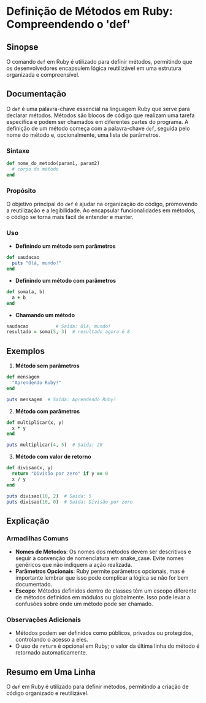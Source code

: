 <!--
Meta Description: # Definição de Métodos em Ruby: Compreendendo o 'def' ## Sinopse O comando `def` em Ruby é utilizado para definir métodos, permitindo que os desenvolv...
Meta Keywords: ruby, def, métodos, método, parâmetros
-->

# Definição de Métodos em Ruby: Compreendendo o 'def'

## Sinopse
O comando `def` em Ruby é utilizado para definir métodos, permitindo que os desenvolvedores encapsulem lógica reutilizável em uma estrutura organizada e compreensível.

## Documentação
O `def` é uma palavra-chave essencial na linguagem Ruby que serve para declarar métodos. Métodos são blocos de código que realizam uma tarefa específica e podem ser chamados em diferentes partes do programa. A definição de um método começa com a palavra-chave `def`, seguida pelo nome do método e, opcionalmente, uma lista de parâmetros.

### Sintaxe
```ruby
def nome_do_metodo(param1, param2)
  # corpo do método
end
```

### Propósito
O objetivo principal do `def` é ajudar na organização do código, promovendo a reutilização e a legibilidade. Ao encapsular funcionalidades em métodos, o código se torna mais fácil de entender e manter.

### Uso
- **Definindo um método sem parâmetros**
```ruby
def saudacao
  puts "Olá, mundo!"
end
```

- **Definindo um método com parâmetros**
```ruby
def soma(a, b)
  a + b
end
```

- **Chamando um método**
```ruby
saudacao          # Saída: Olá, mundo!
resultado = soma(5, 3)  # resultado agora é 8
```

## Exemplos
1. **Método sem parâmetros**
```ruby
def mensagem
  "Aprendendo Ruby!"
end

puts mensagem  # Saída: Aprendendo Ruby!
```

2. **Método com parâmetros**
```ruby
def multiplicar(x, y)
  x * y
end

puts multiplicar(4, 5)  # Saída: 20
```

3. **Método com valor de retorno**
```ruby
def divisao(x, y)
  return "Divisão por zero" if y == 0
  x / y
end

puts divisao(10, 2)  # Saída: 5
puts divisao(10, 0)  # Saída: Divisão por zero
```

## Explicação
### Armadilhas Comuns
- **Nomes de Métodos**: Os nomes dos métodos devem ser descritivos e seguir a convenção de nomenclatura em snake_case. Evite nomes genéricos que não indiquem a ação realizada.
- **Parâmetros Opcionais**: Ruby permite parâmetros opcionais, mas é importante lembrar que isso pode complicar a lógica se não for bem documentado.
- **Escopo**: Métodos definidos dentro de classes têm um escopo diferente de métodos definidos em módulos ou globalmente. Isso pode levar a confusões sobre onde um método pode ser chamado.

### Observações Adicionais
- Métodos podem ser definidos como públicos, privados ou protegidos, controlando o acesso a eles.
- O uso de `return` é opcional em Ruby; o valor da última linha do método é retornado automaticamente.

## Resumo em Uma Linha
O `def` em Ruby é utilizado para definir métodos, permitindo a criação de código organizado e reutilizável.